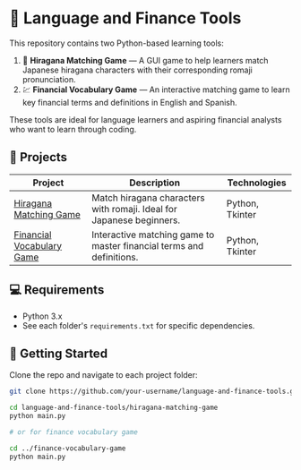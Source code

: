 # 🧠 Language and Finance Tools

This repository contains two Python-based learning tools:

1. 🎌 **Hiragana Matching Game** — A GUI game to help learners match Japanese hiragana characters with their corresponding romaji pronunciation.
2. 💹 **Financial Vocabulary Game** — An interactive matching game to learn key financial terms and definitions in English and Spanish.

These tools are ideal for language learners and aspiring financial analysts who want to learn through coding.

## 📁 Projects

| Project | Description | Technologies |
|--------|-------------|--------------|
| [Hiragana Matching Game](./hiragana-matching-game/) | Match hiragana characters with romaji. Ideal for Japanese beginners. | Python, Tkinter |
| [Financial Vocabulary Game](./finance-vocabulary-game/) | Interactive matching game to master financial terms and definitions. | Python, Tkinter |

## 💻 Requirements

- Python 3.x
- See each folder's `requirements.txt` for specific dependencies.

## 🚀 Getting Started

Clone the repo and navigate to each project folder:

```bash
git clone https://github.com/your-username/language-and-finance-tools.git

cd language-and-finance-tools/hiragana-matching-game
python main.py

# or for finance vocabulary game

cd ../finance-vocabulary-game
python main.py

